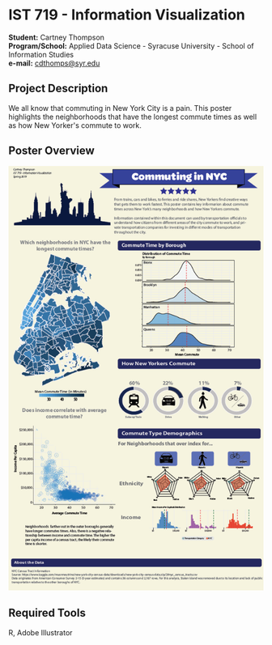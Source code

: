 # IST 719 - Information Visualization
**Student:** Cartney Thompson <br />
**Program/School:** Applied Data Science - Syracuse University - School of Information Studies <br />
**e-mail:** cdthomps@syr.edu

## Project Description
We all know that commuting in New York City is a pain. This poster highlights the neighborhoods that have the longest commute times as well as how New Yorker's commute to work.

## Poster Overview

![Image of Commute_Poster](images/Commuting_in_NYC.png)

## Required Tools
R, Adobe Illustrator
